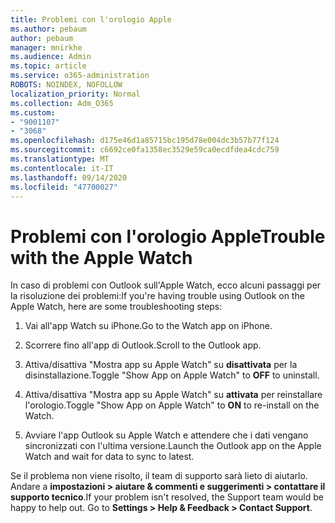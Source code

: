 ```yaml
---
title: Problemi con l'orologio Apple
ms.author: pebaum
author: pebaum
manager: mnirkhe
ms.audience: Admin
ms.topic: article
ms.service: o365-administration
ROBOTS: NOINDEX, NOFOLLOW
localization_priority: Normal
ms.collection: Adm_O365
ms.custom:
- "9001107"
- "3068"
ms.openlocfilehash: d175e46d1a85715bc195d78e004dc3b57b77f124
ms.sourcegitcommit: c6692ce0fa1358ec3529e59ca0ecdfdea4cdc759
ms.translationtype: MT
ms.contentlocale: it-IT
ms.lasthandoff: 09/14/2020
ms.locfileid: "47700027"
---
```

# <a name="trouble-with-the-apple-watch"></a><span data-ttu-id="bc1df-102">Problemi con l'orologio Apple</span><span class="sxs-lookup"><span data-stu-id="bc1df-102">Trouble with the Apple Watch</span></span>

<span data-ttu-id="bc1df-103">In caso di problemi con Outlook sull'Apple Watch, ecco alcuni passaggi per la risoluzione dei problemi:</span><span class="sxs-lookup"><span data-stu-id="bc1df-103">If you're having trouble using Outlook on the Apple Watch, here are some troubleshooting steps:</span></span> 

1. <span data-ttu-id="bc1df-104">Vai all'app Watch su iPhone.</span><span class="sxs-lookup"><span data-stu-id="bc1df-104">Go to the Watch app on iPhone.</span></span>

2. <span data-ttu-id="bc1df-105">Scorrere fino all'app di Outlook.</span><span class="sxs-lookup"><span data-stu-id="bc1df-105">Scroll to the Outlook app.</span></span>

3. <span data-ttu-id="bc1df-106">Attiva/disattiva "Mostra app su Apple Watch" su **disattivata** per la disinstallazione.</span><span class="sxs-lookup"><span data-stu-id="bc1df-106">Toggle "Show App on Apple Watch" to **OFF** to uninstall.</span></span>

4. <span data-ttu-id="bc1df-107">Attiva/disattiva "Mostra app su Apple Watch" su **attivata** per reinstallare l'orologio.</span><span class="sxs-lookup"><span data-stu-id="bc1df-107">Toggle "Show App on Apple Watch" to **ON** to re-install on the Watch.</span></span>

5. <span data-ttu-id="bc1df-108">Avviare l'app Outlook su Apple Watch e attendere che i dati vengano sincronizzati con l'ultima versione.</span><span class="sxs-lookup"><span data-stu-id="bc1df-108">Launch the Outlook app on the Apple Watch and wait for data to sync to latest.</span></span> 

<span data-ttu-id="bc1df-109">Se il problema non viene risolto, il team di supporto sarà lieto di aiutarlo. Andare a **impostazioni > aiutare & commenti e suggerimenti > contattare il supporto tecnico**.</span><span class="sxs-lookup"><span data-stu-id="bc1df-109">If your problem isn't resolved, the Support team would be happy to help out. Go to **Settings > Help & Feedback > Contact Support**.</span></span> 